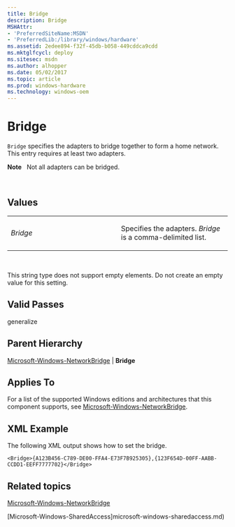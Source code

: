 ```yaml
---
title: Bridge
description: Bridge
MSHAttr:
- 'PreferredSiteName:MSDN'
- 'PreferredLib:/library/windows/hardware'
ms.assetid: 2edee894-f32f-45db-b058-449cddca9cdd
ms.mktglfcycl: deploy
ms.sitesec: msdn
ms.author: alhopper
ms.date: 05/02/2017
ms.topic: article
ms.prod: windows-hardware
ms.technology: windows-oem
---
```


# Bridge


`Bridge` specifies the adapters to bridge together to form a home network. This entry requires at least two adapters.

**Note**  
Not all adapters can be bridged.

 

## Values


<table>
<colgroup>
<col width="50%" />
<col width="50%" />
</colgroup>
<tbody>
<tr class="odd">
<td><p><em>Bridge</em></p></td>
<td><p>Specifies the adapters. <em>Bridge</em> is a comma-delimited list.</p></td>
</tr>
</tbody>
</table>

 

This string type does not support empty elements. Do not create an empty value for this setting.

## Valid Passes


generalize

## Parent Hierarchy


[Microsoft-Windows-NetworkBridge](microsoft-windows-networkbridge.md) | **Bridge**

## Applies To


For a list of the supported Windows editions and architectures that this component supports, see [Microsoft-Windows-NetworkBridge](microsoft-windows-networkbridge.md).

## XML Example


The following XML output shows how to set the bridge.

```
<Bridge>{A123B456-C789-DE00-FFA4-E73F7B925305},{123F654D-00FF-AABB-CCDD1-EEFF7777702}</Bridge>
```

## Related topics


[Microsoft-Windows-NetworkBridge](microsoft-windows-networkbridge.md)

[Microsoft-Windows-SharedAccess]microsoft-windows-sharedaccess.md)

 

 







